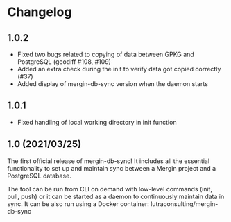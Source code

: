 # Changelog

## 1.0.2

- Fixed two bugs related to copying of data between GPKG and PostgreSQL (geodiff #108, #109)
- Added an extra check during the init to verify data got copied correctly (#37)
- Added display of mergin-db-sync version when the daemon starts

## 1.0.1
 -  Fixed handling of local working directory in init function

## 1.0  (2021/03/25)

The first official release of mergin-db-sync! It includes all the essential functionality to set up and maintain
sync between a Mergin project and a PostgreSQL database.

The tool can be run from CLI on demand with low-level commands (init, pull, push) or it can be started as a daemon
to continuously maintain data in sync. It can be also run using a Docker container: lutraconsulting/mergin-db-sync
